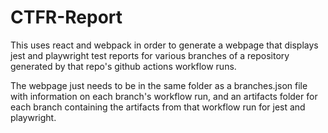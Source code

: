 # CTFR-Report

This uses react and webpack in order to generate a webpage that displays jest and playwright test reports for various branches of a repository generated by that repo's github actions workflow runs.

The webpage just needs to be in the same folder as a branches.json file with information on each branch's workflow run, and an artifacts folder for each branch containing the artifacts from that workflow run for jest and playwright.